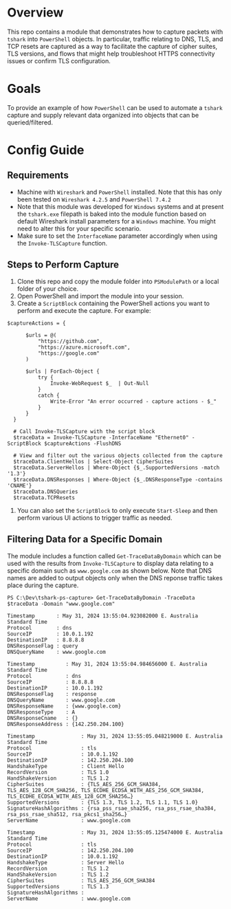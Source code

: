 # Overview
This repo contains a module that demonstrates how to capture packets with `tshark` into `PowerShell` objects.  In particular, traffic relating to DNS, TLS, and TCP resets are captured as a way to facilitate the capture of cipher suites, TLS versions, and flows that might help troubleshoot HTTPS connectivity issues or confirm TLS configuration.
# Goals
To provide an example of how `PowerShell` can be used to automate a `tshark` capture and supply relevant data organized into objects that can be queried/filtered.
# Config Guide
## Requirements
- Machine with `Wireshark` and `PowerShell` installed. Note that this has only been tested on `Wireshark 4.2.5` and `PowerShell 7.4.2`
- Note that this module was developed for `Windows` systems and at present the `tshark.exe` filepath is baked into the module function based on default Wireshark install parameters for a `Windows` machine.  You might need to alter this for your specific scenario.
- Make sure to set the `InterfaceName` parameter accordingly when using the `Invoke-TLSCapture` function.

## Steps to Perform Capture
1. Clone this repo and copy the module folder into `PSModulePath` or a local folder of your choice.
1. Open PowerShell and import the module into your session.
1. Create a `ScriptBlock` containing the PowerShell actions you want to perform and execute the capture.  For example:
  ```
  $captureActions = {

        $urls = @(
            "https://github.com",
            "https://azure.microsoft.com",
            "https://google.com"
        )

        $urls | ForEach-Object {
            try {
                Invoke-WebRequest $_  | Out-Null
            }
            catch {
                Write-Error "An error occurred - capture actions - $_"
            }
        }
    }

    # Call Invoke-TLSCapture with the script block
    $traceData = Invoke-TLSCapture -InterfaceName "Ethernet0" -ScriptBlock $captureActions -FlushDNS

    # View and filter out the various objects collected from the capture
    $traceData.ClientHellos | Select-Object CipherSuites
    $traceData.ServerHellos | Where-Object {$_.SupportedVersions -match '1.3'}
    $traceData.DNSResponses | Where-Object {$_.DNSResponseType -contains 'CNAME'}
    $traceData.DNSQueries
    $traceData.TCPResets

  ```

1. You can also set the `ScriptBlock` to only execute `Start-Sleep` and then perform various UI actions to trigger traffic as needed.

## Filtering Data for a Specific Domain
The module includes a function called `Get-TraceDataByDomain` which can be used with the results from `Invoke-TLSCapture` to display data relating to a specific domain such as `www.google.com` as shown below.  Note that DNS names are added to output objects only when the DNS reponse traffic takes place during the capture.

```
PS C:\Dev\tshark-ps-capture> Get-TraceDataByDomain -TraceData $traceData -Domain "www.google.com"

Timestamp       : May 31, 2024 13:55:04.923082000 E. Australia Standard Time
Protocol        : dns
SourceIP        : 10.0.1.192
DestinationIP   : 8.8.8.8
DNSResponseFlag : query
DNSQueryName    : www.google.com

Timestamp          : May 31, 2024 13:55:04.984656000 E. Australia Standard Time
Protocol           : dns
SourceIP           : 8.8.8.8
DestinationIP      : 10.0.1.192
DNSResponseFlag    : response
DNSQueryName       : www.google.com
DNSResponseName    : {www.google.com}
DNSResponseType    : A
DNSResponseCname   : {}
DNSResponseAddress : {142.250.204.100}

Timestamp               : May 31, 2024 13:55:05.048219000 E. Australia Standard Time
Protocol                : tls
SourceIP                : 10.0.1.192
DestinationIP           : 142.250.204.100
HandshakeType           : Client Hello
RecordVersion           : TLS 1.0
HandShakeVersion        : TLS 1.2
CipherSuites            : {TLS_AES_256_GCM_SHA384, TLS_AES_128_GCM_SHA256, TLS_ECDHE_ECDSA_WITH_AES_256_GCM_SHA384, TLS_ECDHE_ECDSA_WITH_AES_128_GCM_SHA256…}
SupportedVersions       : {TLS 1.3, TLS 1.2, TLS 1.1, TLS 1.0}
SignatureHashAlgorithms : {rsa_pss_rsae_sha256, rsa_pss_rsae_sha384, rsa_pss_rsae_sha512, rsa_pkcs1_sha256…}
ServerName              : www.google.com

Timestamp               : May 31, 2024 13:55:05.125474000 E. Australia Standard Time
Protocol                : tls
SourceIP                : 142.250.204.100
DestinationIP           : 10.0.1.192
HandshakeType           : Server Hello
RecordVersion           : TLS 1.2
HandShakeVersion        : TLS 1.2
CipherSuites            : TLS_AES_256_GCM_SHA384
SupportedVersions       : TLS 1.3
SignatureHashAlgorithms :
ServerName              : www.google.com
```

